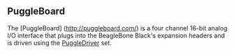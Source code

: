 ## PuggleBoard
The [PuggleBoard] (http://puggleboard.com/) is a four channel 16-bit analog I/O interface that plugs into the BeagleBone Black's expansion headers and is driven using the <a href="https://github.com/PuggleBoard/PuggleDriver">PuggleDriver</a> set.

